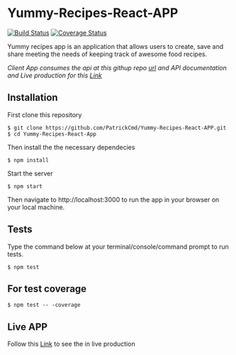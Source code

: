 # Yummy-Recipes-React-APP

[![Build Status](https://travis-ci.org/PatrickCmd/Yummy-Recipes-React-APP.svg?branch=master)](https://travis-ci.org/PatrickCmd/Yummy-Recipes-React-APP)
[![Coverage Status](https://coveralls.io/repos/github/PatrickCmd/Yummy-Recipes-React-APP/badge.svg?branch=ch-setup-and-write-tests-154315871)](https://coveralls.io/github/PatrickCmd/Yummy-Recipes-React-APP?branch=ch-setup-and-write-tests-154315871)

Yummy recipes app is an application that allows users to create, save and share meeting the needs of keeping track of awesome food recipes.

*Client App consumes the api at this githup repo [url](https://github.com/PatrickCmd/Yummy-Recipe-RestAPI/) and API documentation and Live production for this [Link](https://yummy-recipe-api.herokuapp.com/)*

## Installation
First clone this repository
```
$ git clone https://github.com/PatrickCmd/Yummy-Recipes-React-APP.git
$ cd Yummy-Recipes-React-App
```
Then install the the necessary dependecies
```
$ npm install
```
Start the server
```
$ npm start
```
Then navigate to http://localhost:3000 to run the app in your browser on your local machine.

## Tests
Type the command below at your terminal/console/command prompt to run tests.
```
$ npm test
```
## For test coverage
```
$ npm test -- -coverage
```

## Live APP
Follow this [Link](https://yummy-react-client.herokuapp.com/) to see the in live production